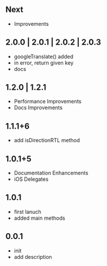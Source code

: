 ## Next

* Improvements

## 2.0.0 | 2.0.1 | 2.0.2 | 2.0.3

* googleTranslate() added
* in error, return given key
* docs

## 1.2.0 | 1.2.1

* Performance Improvements
* Docs Improvements

## 1.1.1+6

* add isDirectionRTL method


## 1.0.1+5

* Documentation Enhancements
* iOS Delegates

## 1.0.1

* first lanuch
* added main methods

## 0.0.1

* init
* add description

